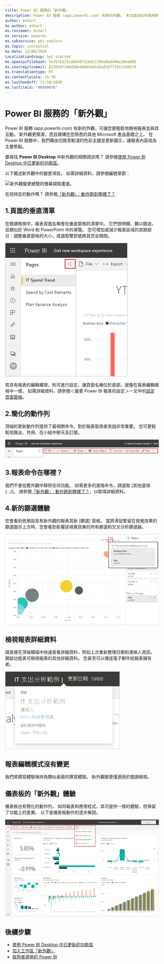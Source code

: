 ```yaml
---
title: Power BI 服務的「新外觀」
description: Power BI 服務 (app.powerbi.com) 有新的外觀。 本文描述如何使用新外觀巡覽報表。
author: mihart
ms.author: mihart
ms.reviewer: mihart
ms.service: powerbi
ms.subservice: pbi-explore
ms.topic: conceptual
ms.date: 12/09/2020
LocalizationGroup: Get started
ms.openlocfilehash: 5e357b275cd6648721b021f68a9b8496e266e003
ms.sourcegitcommit: 8250187368d3de48663eb516a816ff701119b579
ms.translationtype: HT
ms.contentlocale: zh-TW
ms.lasthandoff: 12/10/2020
ms.locfileid: "96999076"
---
```

# <a name="the-new-look-of-the-power-bi-service"></a>Power BI 服務的「新外觀」

Power BI 服務 (app.powerbi.com) 有新的外觀，可讓您更輕鬆地檢視報表並與其互動。 新外觀更簡潔，而且建構在您熟悉的其他 Microsoft 產品基礎之上。 在 Power BI 服務中，我們藉由切換至較淺的色彩主題並更新圖示，讓報表內容成為主要焦點。 

要尋找 **Power BI Desktop** 中新外觀的相關資訊嗎？ 請參閱[使用 Power BI Desktop 中已更新的功能區](../create-reports/desktop-ribbon.md)。

以下概述新外觀中的變更項目。 如需詳細資料，請參閱編號章節：

![新外觀變更總覽的螢幕擷取畫面。](media/service-new-look/power-bi-new-look-changes-callouts.png)

在找特定的動作嗎？ 請參閱[「新外觀」：動作跑到哪裡了？](service-new-look-where-actions.md)

## <a name="1-vertical-list-of-pages"></a>1.頁面的垂直清單 
在閱讀檢視中，報表頁面名稱會在垂直窗格的清單中。 它們很明顯、難以錯過，且類似於 Word 和 PowerPoint 中的導覽。 您可增加或減少報表區域的其餘部分：調整垂直窗格的大小，或選取雙箭號將其完全關閉。

![報表頁面名稱沿著側邊顯示的螢幕擷取畫面。](media/service-new-look/power-bi-new-look-report-pages.png)

若具有報表的編輯權限，則可進行設定，讓頁面名稱位於底部，就像在報表編輯檢視中一樣。 如需詳細資料，請參閱＜變更 Power BI 報表的設定＞一文中的[設定頁面窗格](../create-reports/power-bi-report-settings.md#set-the-pages-pane)。

## <a name="2-simplified-action-bar"></a>2.簡化的動作列 

頂端的更新動作列提供了最相關命令，對於報表取用者來說非常重要。 您可更輕鬆地匯出、共用、在小組中聊天及訂閱。 

![新動作列的螢幕擷取畫面。](media/service-new-look/power-bi-new-look-action-bar.png)

## <a name="3-where-are-the-report-commands"></a>3.報表命令在哪裡？

我們不會從舊外觀中移除任何功能。 如需更多的進階命令，請選取 [其他選項 (...)]。 請參閱[「新外觀」：動作跑到哪裡了？](service-new-look-where-actions.md)，以取得詳細資料。

## <a name="4-new-filter-experience"></a>4.新的篩選體驗

您會看到依預設具有新外觀的報表其新 [篩選] 窗格。 當將滑鼠暫留在視覺效果的篩選圖示上方時，您會看到影響該視覺效果的所有篩選和交叉分析篩選器。

![影響該視覺效果的所有篩選和交叉分析篩選器其螢幕擷取畫面。](media/service-new-look/power-bi-new-look-filters.png)

## <a name="view-report-details"></a>檢視報表詳細資料 

請直接在頂端橫幅中快速查看詳細資料，例如上次重新整理日期和連絡人資訊。  開啟功能表可檢視報表的其他詳細資料。 您甚至可以傳送電子郵件給報表擁有者。

![檢視報表詳細資料的螢幕擷取畫面。](media/service-new-look/power-bi-new-look-metadata.png)

## <a name="no-changes-to-report-edit-mode"></a>報表編輯模式沒有變更 

我們將撰寫體驗保持為類似桌面的撰寫體驗。 新外觀變更僅適用於閱讀檢視。

## <a name="dashboard-new-look-experience"></a>儀表板的「新外觀」體驗 

儀表板也有簡化的動作列。 如同報表和應用程式，其可提供一致的體驗，但保留了功能上的差異。 以下是儀表板動作的逐步解說。
 
![新外觀中儀表板動作列的螢幕擷取畫面。](media/service-new-look/power-bi-dashboard-action-bar-new.png)

## <a name="next-steps"></a>後續步驟

- [使用 Power BI Desktop 中已更新的功能區](../create-reports/desktop-ribbon.md)
- [加入工作區「新外觀」](../collaborate-share/service-workspaces-new-look.md)
- [取用者適用的 Power BI](end-user-consumer.md)
